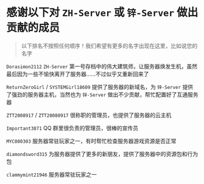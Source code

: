 # 感谢以下对 `ZH-Server` 或 `锌-Server` 做出贡献的成员

> 以下排名不按照任何顺序！我们希望有更多的名字出现在这里，比如说您的名字

`Dorasimon2112` `ZH-Server` 第一号存档中的伟大建筑师，让服务器焕发生机，虽然最后因为一些不愉快离开了服务器......不过似乎又重新回来了

`ReturnZeroGirl` / `SYSTEMGirl18609` 提供了服务器的新域名，为 `锌-Server` 提供了强劲的服务器主机，当然也为 `锌-Server` 做出不少贡献，帮忙配置好了互通服务器

`ZTT2008917` / `ZTT20080917` 很称职的管理员，也提供了服务器的云主机

`Important3871` QQ 群里很负责的管理员，很棒的宣传员

`MYC080303` 服务器常驻玩家之一，有时帮忙检查服务器游戏资源是否正常

`diamondsword315` 为服务器提供了更多的新朋友，提供了服务器中的资源包和行为包

`clammymint21946` 服务器常驻玩家之一
